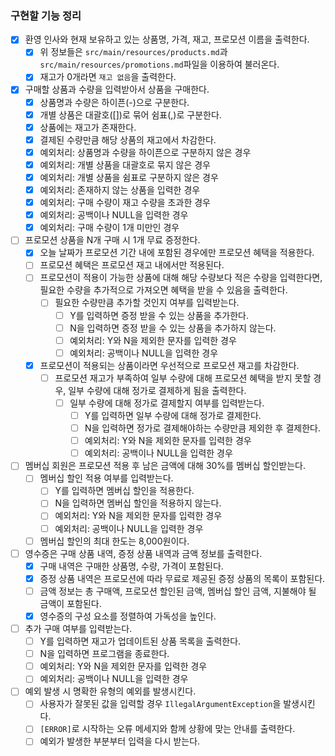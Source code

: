 ### 구현할 기능 정리

- [x] 환영 인사와 현재 보유하고 있는 상품명, 가격, 재고, 프로모션 이름을 출력한다.
    - [x] 위 정보들은 `src/main/resources/products.md`과 `src/main/resources/promotions.md`파일을 이용하여 불러온다.
    - [x] 재고가 0개라면 `재고 없음`을 출력한다.
- [x] 구매할 상품과 수량을 입력받아서 상품을 구매한다.
    - [x] 상품명과 수량은 하이픈(-)으로 구분한다.
    - [x] 개별 상품은 대괄호([])로 묶어 쉼표(,)로 구분한다.
    - [x] 상품에는 재고가 존재한다.
    - [x] 결제된 수량만큼 해당 상품의 재고에서 차감한다.
    - [x] 예외처리: 상품명과 수량을 하이픈으로 구분하지 않은 경우
    - [x] 예외처리: 개별 상품을 대괄호로 묶지 않은 경우
    - [x] 예외처리: 개별 상품을 쉼표로 구분하지 않은 경우
    - [x] 예외처리: 존재하지 않는 상품을 입력한 경우
    - [x] 예외처리: 구매 수량이 재고 수량을 초과한 경우
    - [x] 예외처리: 공백이나 NULL을 입력한 경우
    - [x] 예외처리: 구매 수량이 1개 미만인 경우
- [ ] 프로모션 상품을 N개 구매 시 1개 무료 증정한다.
    - [x] 오늘 날짜가 프로모션 기간 내에 포함된 경우에만 프로모션 혜택을 적용한다.
    - [ ] 프로모션 혜택은 프로모션 재고 내에서만 적용된다.
    - [ ] 프로모션이 적용이 가능한 상품에 대해 해당 수량보다 적은 수량을 입력한다면, 필요한 수량을 추가적으로 가져오면 혜택을 받을 수 있음을 출력한다.
        - [ ] 필요한 수량만큼 추가할 것인지 여부를 입력받는다.
            - [ ] Y를 입력하면 증정 받을 수 있는 상품을 추가한다.
            - [ ] N을 입력하면 증정 받을 수 있는 상품을 추가하지 않는다.
            - [ ] 예외처리: Y와 N을 제외한 문자를 입력한 경우
            - [ ] 예외처리: 공백이나 NULL을 입력한 경우
    - [x] 프로모션이 적용되는 상품이라면 우선적으로 프로모션 재고를 차감한다.
        - [ ] 프로모션 재고가 부족하여 일부 수량에 대해 프로모션 혜택을 받지 못할 경우, 일부 수량에 대해 정가로 결제하게 됨을 출력한다.
            - [ ] 일부 수량에 대해 정가로 결제할지 여부를 입력받는다.
                - [ ] Y를 입력하면 일부 수량에 대해 정가로 결제한다.
                - [ ] N을 입력하면 정가로 결제해야하는 수량만큼 제외한 후 결제한다.
                - [ ] 예외처리: Y와 N을 제외한 문자를 입력한 경우
                - [ ] 예외처리: 공백이나 NULL을 입력한 경우
- [ ] 멤버십 회원은 프로모션 적용 후 남은 금액에 대해 30%를 멤버십 할인받는다.
    - [ ] 멤버십 할인 적용 여부를 입력받는다.
        - [ ] Y를 입력하면 멤버십 할인을 적용한다.
        - [ ] N을 입력하면 멤버십 할인을 적용하지 않는다.
        - [ ] 예외처리: Y와 N을 제외한 문자를 입력한 경우
        - [ ] 예외처리: 공백이나 NULL을 입력한 경우
    - [ ] 멤버십 할인의 최대 한도는 8,000원이다.
- [ ] 영수증은 구매 상품 내역, 증정 상품 내역과 금액 정보를 출력한다.
    - [x] 구매 내역은 구매한 상품명, 수량, 가격이 포함된다.
    - [x] 증정 상품 내역은 프로모션에 따라 무료로 제공된 증정 상품의 목록이 포함된다.
    - [ ] 금액 정보는 총 구매액, 프로모션 할인된 금액, 멤버십 할인 금액, 지불해야 될 금액이 포함된다.
    - [x] 영수증의 구성 요소를 정렬하여 가독성을 높인다.
- [ ] 추가 구매 여부를 입력받는다.
    - [ ] Y를 입력하면 재고가 업데이트된 상품 목록을 출력한다.
    - [ ] N을 입력하면 프로그램을 종료한다.
    - [ ] 예외처리: Y와 N을 제외한 문자를 입력한 경우
    - [ ] 예외처리: 공백이나 NULL을 입력한 경우
- [ ] 예외 발생 시 명확한 유형의 예외를 발생시킨다.
    - [ ] 사용자가 잘못된 값을 입력할 경우 `IllegalArgumentException`을 발생시킨다.
    - [ ] `[ERROR]`로 시작하는 오류 메세지와 함께 상황에 맞는 안내를 출력한다.
    - [ ] 예외가 발생한 부분부터 입력을 다시 받는다.